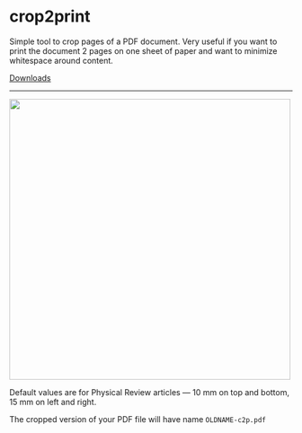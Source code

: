 # crop2print

Simple tool to crop pages of a PDF document. Very useful if you want to print the document 2 pages on one sheet of paper and want to minimize whitespace around content.

[Downloads](https://github.com/xtotdam/crop2print/releases)

---

<img width=500 src="https://user-images.githubusercontent.com/5108025/77225292-d877c280-6b7e-11ea-83b8-21a2072d6c4a.png">

Default values are for Physical Review articles — 10 mm on top and bottom, 15 mm on left and right.

The cropped version of your PDF file will have name `OLDNAME-c2p.pdf`
